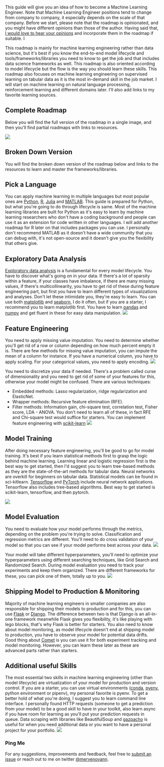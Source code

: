This guide will give you an idea of how to become a Machine Learning Engineer. Note that Machine Learning Engineer positions tend to change from company to company, it especially depends on the scale of that company. Before we start, please note that the roadmap is opinionated, and you might have different opinions than those of the author. Having said that, [I would love to hear your opinions](https://github.com/mervenoyan/roadmap.sh/issues/new) and incorporate them in the roadmap if suitable. I

This roadmap is mainly for machine learning engineering rather than data science, but it's best if you know the end-to-end model lifecycle and tools/frameworks/libraries you need to know to get the job and that includes data science frameworks as well. This roadmap is also oriented according to model lifecycle but the flow is the way you should learn these skills. This roadmap also focuses on machine learning engineering on supervised learning on tabular data as it is the most in-demand skill in the job market. I will start on machine learning on natural language processing, reinforcement learning and different domains later. I'll also add links to my favorite learning sources.

## Complete Roadmap

Below you will find the full version of the roadmap in a single image, and then you'll find partial roadmaps with links to resources.

[![](/Machine_Learning_Engineer.png)](/Machine_Learning_Engineer.png)

## Broken Down Version
You will find the broken down version of the roadmap below and links to the resources to learn and master the frameworks/libraries.

## Pick a Language
You can apply machine learning in multiple languages but most popular ones are [Python](https://www.python.org/), [R](https://www.r-project.org/), [Julia](https://julialang.org/) and [MATLAB](https://www.mathworks.com/help/matlab/language-fundamentals.html). This guide is prepared for Python, but what you're going to do through lifecycle is same. Most of the machine learning libraries are built for Python as it's easy to learn by machine learning researchers who don't have a coding background and people can use it as an extension for code written in other languages. I will add another roadmap for R later on that includes packages you can use. I personally don't recommend MATLAB as it doesn't have a wide community that you can debug with, it's not open-source and it doesn't give you the flexibility that others give.

## Exploratory Data Analysis
[Exploratory data analysis](https://en.wikipedia.org/wiki/Exploratory_data_analysis) is a fundamental for every model lifecycle. You have to discover what's going on in your data. If there's a lot of sparsity within a feature, if your classes have imbalance, if there are many missing values, if there's multicollinearity, you have to get rid of these during feature engineering part, but first you have to learn different types of visualizations and analyses. Don't let these intimidate you, they're easy to learn. You can use both [matplotlib](https://matplotlib.org/) and [seaborn](https://seaborn.pydata.org/), I do it often, but if you are a starter, I recommend you to learn matplotlib first. You have to learn [pandas](https://pandas.pydata.org/) and [numpy](https://numpy.org/) and get fluent in these for easy data manipulation.
[![](/roadmaps/8-machine-learning/EDA.png)](/roadmaps/8-machine-learning/EDA.png)

## Feature Engineering

You need to apply missing value imputation. You need to determine whether you'll get rid of a row or column depending on how much percent empty it is. There are few methods for missing value imputation, you can impute the mean of a column for instance.
If you have a numerical column, you have to apply scaling. For your categorical values, you need to apply encoding.
[![](fe.png)](fe.png)

You need to discretize your data if needed. There's a problem called curse of dimensionality and you need to get rid of some of your features for this, otherwise your model might be confused. There are various techniques:
* Embedded methods: Lasso regularization, ridge regularization and ElasticNet.
* Wrapper methods: Recursive feature elimination (RFE).
* Filter methods: Information gain, chi-square test,  correlation test, Fisher score, LDA - ANOVA. 
You don't need to learn all of these, in fact RFE and Chi-square test would suffice for starters. You can implement feature engineering with [scikit-learn](https://scikit-learn.org/)
[![](fe2.png)](fe2.png)

## Model Training

After doing necessary feature engineering, you'll be good to go for model training. It's best if you learn statistical methods first to grasp the logic behind machine learning. Learning linear and logistic regression first is the best way to get started, then I'd suggest you to learn tree-based methods as they are the state-of-the-art methods for tabular data. Neural networks are overkill for beginners on tabular data. 
Statistical models can be found in sci-kitlearn. [Tensorflow](https://www.tensorflow.org/) and [PyTorch](https://pytorch.org/) include neural network applications. Tensorflow also includes tree-based algorithms. Best way to get started is scikit-learn, tensorflow, and then pytorch.

[![](model_training.png)](model_training.png)

## Model Evaluation

You need to evaluate how your model performs through the metrics, depending on the problem you're trying to solve. Classification and regression metrics are different. You'll need to do cross validation of your model so that you can see if your model performs best across your data.
[![](evaluation2.png)](evaluation2.png)

Your model will take different hyperparameters, you'll need to optimize your hyperparameters using different searching techniques, like Grid Search and Randomized Search.
During model evaluation you need to track your experiments and keep them organized. There are different frameworks for these, you can pick one of them, totally up to you.
[![](evaluation.png)](evaluation.png)

## Shipping Model to Production & Monitoring 
Majority of machine learning engineers in smaller companies are also responsible for shipping their models to production and for this, you can use [Flask](https://flask.palletsprojects.com/en/2.0.x/) or [Django](https://www.djangoproject.com/). The difference between two is that Django is an all-in-one framework meanwhile Flask gives you flexibility, it's like playing with lego blocks, that's why Flask is better for starters. You also need to know about model monitoring, as model lifecycle doesn't end at shipping model to production, you have to observe your model for potential data drifts. Good thing about [Comet](https://comet.ml/) is you can use it for both experiment tracking and model monitoring. However, you can learn these later as these are advanced parts rather than starters.

## Additional useful Skills

The most essential two skills in machine learning engineering (other than model lifecycle) are virtualization of your model for production and version control. If you are a starter, you can use virtual environments ([conda](https://docs.conda.io/en/latest/), [pyenv](https://github.com/pyenv/pyenv), python environment or pipenv), my personal favorite is pyenv. To get a better hold of what you're doing, I suggest you to learn command line interface. I personally found HTTP requests (someone to get a prediction from your model) to be a good skill to have in your toolkit, also learn async if you have room for learning as you'll put your prediction requests in queue. Data scraping with libraries like BeautifulSoup and [gazpacho](https://pypi.org/project/gazpacho/) is useful for when you need additional data or you want to have a personal project for your portfolio.
[![](/additional_skills.png)](/additional_skills.png)

### Ping Me
For any suggestions, improvements and feedback, feel free to [submit an issue](https://github.com/mervenoyan/ml-roadmap) or reach out to me on twitter [@mervenoyann](https://twitter.com/mervenoyann).
